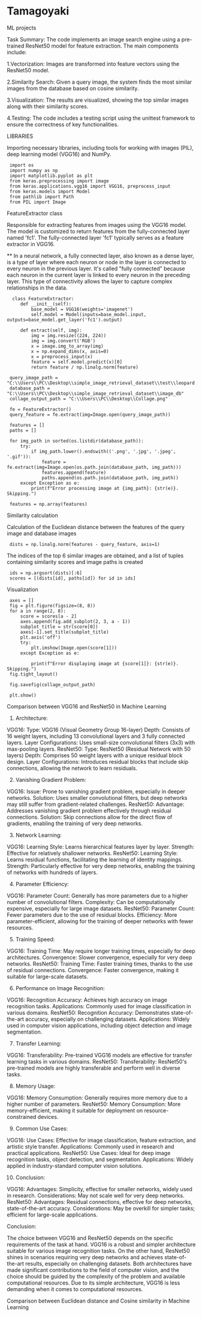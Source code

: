 # Tamagoyaki
ML projects

Task Summary:
The code implements an image search engine using a pre-trained ResNet50 model for feature extraction. The main components include:

1.Vectorization: Images are transformed into feature vectors using the ResNet50 model.


2.Similarity Search: Given a query image, the system finds the most similar images from the database based on cosine similarity.


3.Visualization: The results are visualized, showing the top similar images along with their similarity scores.


4.Testing: The code includes a testing script using the unittest framework to ensure the correctness of key functionalities.


LIBRARIES 

Importing necessary libraries, including tools for working with images (PIL), deep learning model (VGG16) and NumPy.

     import os
     import numpy as np
     import matplotlib.pyplot as plt
     from keras.preprocessing import image
     from keras.applications.vgg16 import VGG16, preprocess_input
     from keras.models import Model
     from pathlib import Path
     from PIL import Image

FeatureExtractor class

Responsible for extracting features from images using the VGG16 model. The model is customized to return features from the fully-connected layer named 'fc1'.
The fully-connected layer 'fc1' typically serves as a feature extractor in VGG16.

** In a neural network, a fully connected layer, also known as a dense layer, is a type of layer where each neuron or node in the layer is connected to every neuron in the previous layer. It's called "fully connected" because each neuron in the current layer is linked to every neuron in the preceding layer. This type of connectivity allows the layer to capture complex relationships in the data.

      class FeatureExtractor:
         def __init__(self):
             base_model = VGG16(weights='imagenet')
             self.model = Model(inputs=base_model.input, outputs=base_model.get_layer('fc1').output)
     
         def extract(self, img):
             img = img.resize((224, 224))
             img = img.convert('RGB')
             x = image.img_to_array(img)
             x = np.expand_dims(x, axis=0)
             x = preprocess_input(x)
             feature = self.model.predict(x)[0]
             return feature / np.linalg.norm(feature)
     
     query_image_path = "C:\\Users\\PC\\Desktop\\simple_image_retrieval_dataset\\test\\leopard.jpg"
     database_path = "C:\\Users\\PC\\Desktop\\simple_image_retrieval_dataset\\image_db"
     collage_output_path = "C:\\Users\\PC\\Desktop\\Collage.png"
     
     fe = FeatureExtractor()
     query_feature = fe.extract(img=Image.open(query_image_path))
     
     features = []
     paths = []
     
     for img_path in sorted(os.listdir(database_path)):
         try:
             if img_path.lower().endswith(('.png', '.jpg', '.jpeg', '.gif')):
                 feature = fe.extract(img=Image.open(os.path.join(database_path, img_path)))
                 features.append(feature)
                 paths.append(os.path.join(database_path, img_path))
         except Exception as e:
             print(f"Error processing image at {img_path}: {str(e)}. Skipping.")
     
     features = np.array(features)
Similarity calculation 

Calculation of the Euclidean distance between the features of the query image and database images 

     dists = np.linalg.norm(features - query_feature, axis=1)
     
The indices of the top 6 similar images are obtained, and a list of tuples containing similarity scores and image paths is created

     ids = np.argsort(dists)[:6]
     scores = [(dists[id], paths[id]) for id in ids]
     
Visualization 

     axes = []
     fig = plt.figure(figsize=(8, 8))
     for a in range(2, 8):
         score = scores[a - 2]
         axes.append(fig.add_subplot(2, 3, a - 1))
         subplot_title = str(score[0])
         axes[-1].set_title(subplot_title)
         plt.axis('off')
         try:
             plt.imshow(Image.open(score[1]))
         except Exception as e:
     
             print(f"Error displaying image at {score[1]}: {str(e)}. Skipping.")
     fig.tight_layout()
     
     fig.savefig(collage_output_path)
     
     plt.show()

Comparison between VGG16 and ResNet50 in Machine Learning


1. Architecture:
   
VGG16:
Type: VGG16 (Visual Geometry Group 16-layer)
Depth: Consists of 16 weight layers, including 13 convolutional layers and 3 fully connected layers.
Layer Configurations: Uses small-size convolutional filters (3x3) with max-pooling layers.
ResNet50:
Type: ResNet50 (Residual Network with 50 layers)
Depth: Comprises 50 weight layers with a unique residual block design.
Layer Configurations: Introduces residual blocks that include skip connections, allowing the network to learn residuals.

2. Vanishing Gradient Problem:
   
VGG16:
Issue: Prone to vanishing gradient problem, especially in deeper networks.
Solution: Uses smaller convolutional filters, but deep networks may still suffer from gradient-related challenges.
ResNet50:
Advantage: Addresses vanishing gradient problem effectively through residual connections.
Solution: Skip connections allow for the direct flow of gradients, enabling the training of very deep networks.

3. Network Learning:
   
VGG16:
Learning Style: Learns hierarchical features layer by layer.
Strength: Effective for relatively shallower networks.
ResNet50:
Learning Style: Learns residual functions, facilitating the learning of identity mappings.
Strength: Particularly effective for very deep networks, enabling the training of networks with hundreds of layers.

4. Parameter Efficiency:

VGG16:
Parameter Count: Generally has more parameters due to a higher number of convolutional filters.
Complexity: Can be computationally expensive, especially for large image datasets.
ResNet50:
Parameter Count: Fewer parameters due to the use of residual blocks.
Efficiency: More parameter-efficient, allowing for the training of deeper networks with fewer resources.

5. Training Speed:
   
VGG16:
Training Time: May require longer training times, especially for deep architectures.
Convergence: Slower convergence, especially for very deep networks.
ResNet50:
Training Time: Faster training times, thanks to the use of residual connections.
Convergence: Faster convergence, making it suitable for large-scale datasets.

6. Performance on Image Recognition:

VGG16:
Recognition Accuracy: Achieves high accuracy on image recognition tasks.
Applications: Commonly used for image classification in various domains.
ResNet50:
Recognition Accuracy: Demonstrates state-of-the-art accuracy, especially on challenging datasets.
Applications: Widely used in computer vision applications, including object detection and image segmentation.

7. Transfer Learning:

VGG16:
Transferability: Pre-trained VGG16 models are effective for transfer learning tasks in various domains.
ResNet50:
Transferability: ResNet50's pre-trained models are highly transferable and perform well in diverse tasks.

8. Memory Usage:

VGG16:
Memory Consumption: Generally requires more memory due to a higher number of parameters.
ResNet50:
Memory Consumption: More memory-efficient, making it suitable for deployment on resource-constrained devices.

9. Common Use Cases:

VGG16:
Use Cases: Effective for image classification, feature extraction, and artistic style transfer.
Applications: Commonly used in research and practical applications.
ResNet50:
Use Cases: Ideal for deep image recognition tasks, object detection, and segmentation.
Applications: Widely applied in industry-standard computer vision solutions.

10. Conclusion:

VGG16:
Advantages: Simplicity, effective for smaller networks, widely used in research.
Considerations: May not scale well for very deep networks.
ResNet50:
Advantages: Residual connections, effective for deep networks, state-of-the-art accuracy.
Considerations: May be overkill for simpler tasks; efficient for large-scale applications.

Conclusion:

The choice between VGG16 and ResNet50 depends on the specific requirements of the task at hand. VGG16 is a robust and simpler architecture suitable for various image recognition tasks. On the other hand, ResNet50 shines in scenarios requiring very deep networks and achieves state-of-the-art results, especially on challenging datasets. Both architectures have made significant contributions to the field of computer vision, and the choice should be guided by the complexity of the problem and available computational resources. Due to its simple architecture, VGG16 is less demanding when it comes to computational resources.


Comparison between Euclidean distance and Cosine similarity in Machine Learning
 
